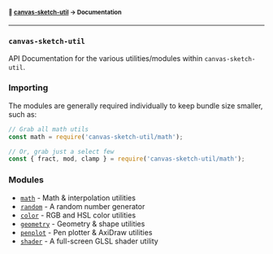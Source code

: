 #### <sup>:closed_book: [canvas-sketch-util](../README.md) → Documentation</sup>

---

### `canvas-sketch-util`

API Documentation for the various utilities/modules within `canvas-sketch-util`.

### Importing

The modules are generally required individually to keep bundle size smaller, such as:

```js
// Grab all math utils
const math = require('canvas-sketch-util/math');

// Or, grab just a select few
const { fract, mod, clamp } = require('canvas-sketch-util/math');
```

### Modules

- [`math`](./math.md) - Math & interpolation utilities
- [`random`](./random.md) - A random number generator
- [`color`](./color.md) - RGB and HSL color utilities
- [`geometry`](./geometry.md) - Geometry & shape utilities
- [`penplot`](./penplot.md) - Pen plotter & AxiDraw utilities
- [`shader`](./shader.md) - A full-screen GLSL shader utility
